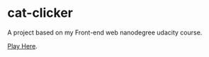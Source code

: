 # cat-clicker
A project based on my Front-end web nanodegree udacity course.

[Play Here](https://ebereuzodufa.github.io/cat-clicker/).
